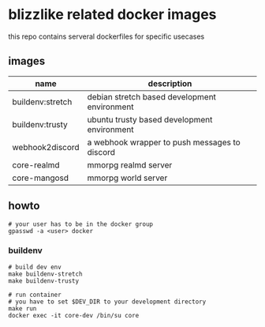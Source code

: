 # blizzlike related docker images

this repo contains serveral dockerfiles for specific usecases

## images

| name             | description                                   |
| ---------------- | --------------------------------------------- |
| buildenv:stretch | debian stretch based development environment  |
| buildenv:trusty  | ubuntu trusty based development environment   |
| webhook2discord  | a webhook wrapper to push messages to discord |
| core-realmd      | mmorpg realmd server                          |
| core-mangosd     | mmorpg world server                           |

## howto

    # your user has to be in the docker group
    gpasswd -a <user> docker

### buildenv

    # build dev env
    make buildenv-stretch
    make buildenv-trusty

    # run container
    # you have to set $DEV_DIR to your development directory
    make run
    docker exec -it core-dev /bin/su core
